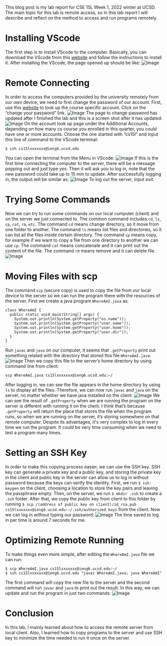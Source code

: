 This blog post is my lab report for CSE 15L Week 1, 2022 winter at UCSD. The main topic for this lab is remote access, so in this lab report I will describe and reflect on the method to access and run programs remotely.
# Installing VScode
The first step is to install VScode to the computer. Basically, you can download the VScode from this [website](https://code.visualstudio.com/) and follow the instructions to install it. After installing the VScode, the page opened up should be like:
![Image](1-1.png)
# Remote Connecting
In order to access the computers provided by the university remotely from our own device, we need to first change the password of our account. First, use this [website](https://sdacs.ucsd.edu/~icc/index.php) to look up the course specific account. Click on the “change your password” link.
![Image](1-2.png)
The page to change password has updated after I finished the lab and this is a screen shot after it has updated:
![Image](1-3.png)
On the account look up page under the Additional Accounts, depending on how many cs course you enrolled in this quarter, you could have one or more accounts. Choose the one started with “cs15l” and input this line of command to the VScode terminal:
```
$ ssh cs15lxxxxxxx@ieng6.ucsd.edu
```
You can open the terminal from the Menu in VScode:
![Image](1-4.png)
If this is the first time connecting the computer to the server, there will be a message popping out and just type *yes*. Then it will ask you to log in, note that the new password could take up to 15 min to update. After successfully logging in, the output will be similar as:
![Image](1-5.png)
To log out the server, input *exit*.
# Trying Some Commands
Now we can try to run some commands on our local computer (client) and on the server we just connected to.
The common command includes `cd`, `ls`, `cp`, `cat`, `rm`, `etc`. The command `cd` means change directory, so it move from one folder to another. The command `ls` means list files and directories, so it can list all the files inside certain directory. The command `cp` means copy, for example if we want to copy a file from one directory to another we can use `cp`. The command `cat` means concatenate and it can print out the content of the file. The command `rm` means remove and it can delete file.
![Image](1-6.png)
# Moving Files with scp
The command `scp` (secure copy) is used to copy the file from our local device to the server so we can run the program there with the resources of the server. First we create a java program `WhereAmI.java` as:
```
class WhereAmI {
  public static void main(String[] args) {
    System.out.println(System.getProperty("os.name"));
    System.out.println(System.getProperty("user.name"));
    System.out.println(System.getProperty("user.home"));
    System.out.println(System.getProperty("user.dir"));
  }
}
```
Run `javac` and `java` on our computer, it seems that `.getProperty` print out something related with the directory that stored this file `WhereAmI.java`.
![Image](1-7.png)
Then we copy this file to the server’s home directory by using command line from client:
```
scp WhereAmI.java cs15lxxxxxxx@ieng6.ucsd.edu:~/
```
After logging in, we can see the file appears in the home directory by using `ls` to display all the files. Therefore, we can now run `javac` and `java` on the server, no matter whether we have java installed on the client.
![Image](1-8.png)
We can see the result of `.getProperty` when we are running the program on the server is different with running it on the client. I think that’s because `.getProperty` will return the place that stores the file when the program runs, so when we are running on the server, it’s storing somewhere on that remote computer.
Despite its advantages, it's very complex to log in every time we run the program. It could be very time consuming when we need to test a program many times.
# Setting an SSH Key
In order to make this copying process easier, we can use the SSH key. SSH key can generate a private key and a public key, and storing the private key in the client and public key in the server can allow us to log in without password because the keys can verify the identity.
First, we run `$ ssh-keygen` on the client, choosing a location to store the key pairs and leaving the passphrase empty. Then, on the server, we run `$ mkdir .ssh` to create a `.ssh` folder. After that, we copy the public key from client to this folder by running `$ scp /(address of public key on client)/id_rsa.pub cs15lxxxxxxx@ieng6.ucsd.edu:~/.ssh/authorized_keys` from the client. Now we can log in without typing our password:
![Image](1-9.png)
The time saved to log in per time is around 7 seconds for me.
# Optimizing Remote Running
To make things even more simple, after editing the `WhereAmI.java` file we can run:
```
$ scp WhereAmI.java cs15lxxxxxxx@ieng6.ucsd.edu:~/
$ ssh cs15lxxxxxxx@ieng6.ucsd.edu "javac WhereAmI.java; java WhereAmI"
```
The first command will copy the new file to the server and the second command will run `javac` and `java` to print out the result. In this way, we can update and run the program in just two commands:
![Image](1-10.png)
# Conclusion
In this lab, I mainly learned about how to access the remote server from local client. Also, I learned how to copy programs to the server and use SSH key to minimize the time needed to run it once on the server.